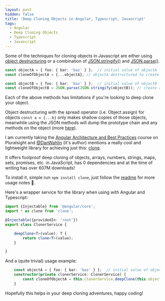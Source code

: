 ```yaml
---
layout: post
hidden: false
title: 'Deep Cloning Objects in Angular, Typescript, Javascript'
tags:
  - Angular
  - Deep Cloning Objects
  - Typescript
  - Javascript
---
```

Some of the techniques for cloning objects in Javascript are either using [object destructuring](https://javascript.info/destructuring-assignment) or a combination of [JSON.stringify()](https://developer.mozilla.org/en-US/docs/Web/JavaScript/Reference/Global_Objects/JSON/stringify) and [JSON.parse()](https://developer.mozilla.org/en-US/docs/Web/JavaScript/Reference/Global_Objects/JSON/parse).

```typescript
const objectA = { foo: { bar: 'baz' } };  // initial value of objectA
const cloneOfObjectA = {...objectA}; // objectA destructured to create cloneOfObjectA

const objectB = { foo: { bar: 'baz' } };  // initial value of objectB
const cloneOfObjectB = JSON.parse(JSON.stringify(objectB)); // create a clone of objectB using JSON.parse() and JSON.stringify()
```

Each of the above methods has limitations if you're looking to deep clone your object.

Object destructuring with the spread operator (i.e. Object.assign) for objects `const a = {...b}` only makes shallow copies of those objects, meanwhile using the JSON methods will dump the prototype chain and any methods on the object (more [here](http://www.zsoltnagy.eu/cloning-objects-in-javascript/)).

I am currently taking the [Angular Architecture and Best Practices](https://www.pluralsight.com/courses/angular-architecture-best-practices) course on Pluralsight and [@DanWahlin](https://twitter.com/DanWahlin) (it's author) mentions a really cool and lightweight library for achieving just this: [clone](https://github.com/pvorb/clone).

It offers foolproof deep cloning of objects, arrays, numbers, strings, maps, sets, promises, etc. in JavaScript, has 0 dependencies and at the time of writing has over 607M downloads!

To install it, simple run `npm install clone`, just follow the [readme](https://github.com/pvorb/clone) for more usage notes 🙂.

Here's a wrapper service for the library when using with Angular and Typescript:

```typescript
import {Injectable} from '@angular/core';
import * as clone from 'clone';

@Injectable({providedIn: 'root'})
export class ClonerService {

    deepClone<T>(value): T {
        return clone<T>(value);
    }

}
```

And a (quite trivial) usage example:

```typescript
    const objectA = { foo: { bar: 'baz' } };  // initial value of objectA
    constructor(private clonerService: ClonerService) {
        const cloneOfObjectA = this.clonerService.deepClone(this.objectA);
    }
```

Hopefully this helps in your deep cloning adventures, happy coding!
